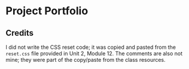 # Project Portfolio

## Credits
I did not write the CSS reset code; it was copied and pasted from the ```reset.css``` file provided in Unit 2, Module 12. The comments are also not mine; they were part of the copy/paste from the class resources.
